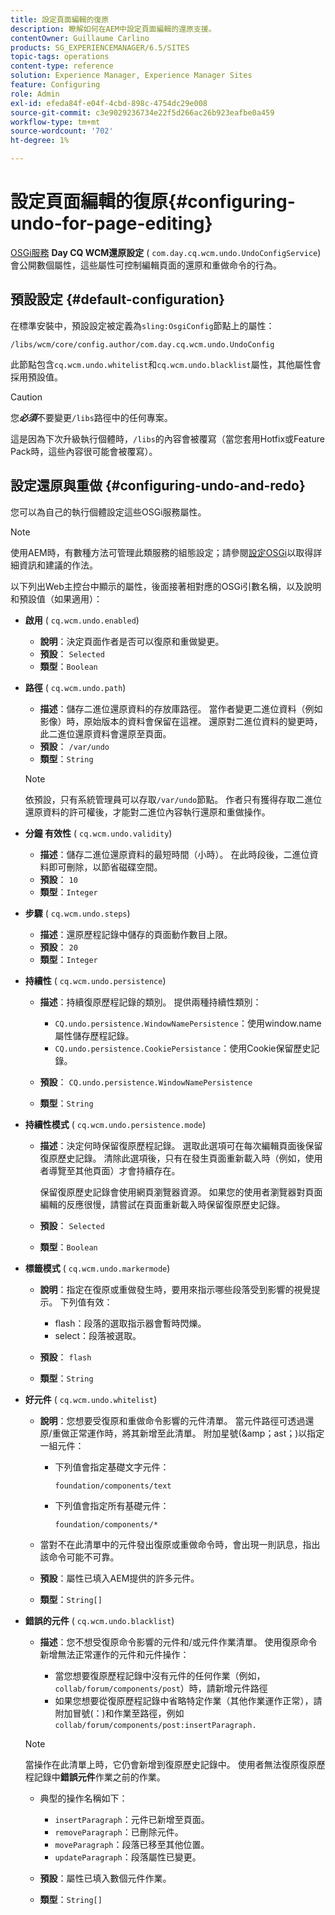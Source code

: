 ```yaml
---
title: 設定頁面編輯的復原
description: 瞭解如何在AEM中設定頁面編輯的還原支援。
contentOwner: Guillaume Carlino
products: SG_EXPERIENCEMANAGER/6.5/SITES
topic-tags: operations
content-type: reference
solution: Experience Manager, Experience Manager Sites
feature: Configuring
role: Admin
exl-id: efeda84f-e04f-4cbd-898c-4754dc29e008
source-git-commit: c3e9029236734e22f5d266ac26b923eafbe0a459
workflow-type: tm+mt
source-wordcount: '702'
ht-degree: 1%

---
```


# 設定頁面編輯的復原{#configuring-undo-for-page-editing}

[OSGi服務](/help/sites-deploying/configuring-osgi.md) **Day CQ WCM還原設定** ( `com.day.cq.wcm.undo.UndoConfigService`)會公開數個屬性，這些屬性可控制編輯頁面的還原和重做命令的行為。

## 預設設定 {#default-configuration}

在標準安裝中，預設設定被定義為`sling:OsgiConfig`節點上的屬性：

`/libs/wcm/core/config.author/com.day.cq.wcm.undo.UndoConfig`

此節點包含`cq.wcm.undo.whitelist`和`cq.wcm.undo.blacklist`屬性，其他屬性會採用預設值。

>[!CAUTION]
>
>您&#x200B;***必須***&#x200B;不要變更`/libs`路徑中的任何專案。
>
>這是因為下次升級執行個體時，`/libs`的內容會被覆寫（當您套用Hotfix或Feature Pack時，這些內容很可能會被覆寫）。

## 設定還原與重做 {#configuring-undo-and-redo}

您可以為自己的執行個體設定這些OSGi服務屬性。

>[!NOTE]
>
>使用AEM時，有數種方法可管理此類服務的組態設定；請參閱[設定OSGi](/help/sites-deploying/configuring-osgi.md)以取得詳細資訊和建議的作法。

以下列出Web主控台中顯示的屬性，後面接著相對應的OSGi引數名稱，以及說明和預設值（如果適用）：

* **啟用**
( `cq.wcm.undo.enabled`)

   * **說明**：決定頁面作者是否可以復原和重做變更。
   * **預設**： `Selected`
   * **類型**：`Boolean`

* **路徑**
( `cq.wcm.undo.path`)

   * **描述**：儲存二進位還原資料的存放庫路徑。 當作者變更二進位資料（例如影像）時，原始版本的資料會保留在這裡。 還原對二進位資料的變更時，此二進位還原資料會還原至頁面。
   * **預設**： `/var/undo`
   * **類型**：`String`

  >[!NOTE]
  >
  >依預設，只有系統管理員可以存取`/var/undo`節點。 作者只有獲得存取二進位還原資料的許可權後，才能對二進位內容執行還原和重做操作。

* **分鐘 有效性**
( `cq.wcm.undo.validity`)

   * **描述**：儲存二進位還原資料的最短時間（小時）。 在此時段後，二進位資料即可刪除，以節省磁碟空間。
   * **預設**： `10`
   * **類型**：`Integer`

* **步驟**
( `cq.wcm.undo.steps`)

   * **描述**：還原歷程記錄中儲存的頁面動作數目上限。
   * **預設**： `20`
   * **類型**：`Integer`

* **持續性**
( `cq.wcm.undo.persistence`)

   * **描述**：持續復原歷程記錄的類別。 提供兩種持續性類別：

      * `CQ.undo.persistence.WindowNamePersistence`：使用window.name屬性儲存歷程記錄。
      * `CQ.undo.persistence.CookiePersistance`：使用Cookie保留歷史記錄。

   * **預設**： `CQ.undo.persistence.WindowNamePersistence`
   * **類型**：`String`

* **持續性模式**
( `cq.wcm.undo.persistence.mode`)

   * **描述**：決定何時保留復原歷程記錄。 選取此選項可在每次編輯頁面後保留復原歷史記錄。 清除此選項後，只有在發生頁面重新載入時（例如，使用者導覽至其他頁面）才會持續存在。

     保留復原歷史記錄會使用網頁瀏覽器資源。 如果您的使用者瀏覽器對頁面編輯的反應很慢，請嘗試在頁面重新載入時保留復原歷史記錄。

   * **預設**： `Selected`
   * **類型**：`Boolean`

* **標籤模式**
( `cq.wcm.undo.markermode`)

   * **說明**：指定在復原或重做發生時，要用來指示哪些段落受到影響的視覺提示。 下列值有效：

      * flash：段落的選取指示器會暫時閃爍。
      * select：段落被選取。

   * **預設**： `flash`
   * **類型**：`String`

* **好元件**
( `cq.wcm.undo.whitelist`)

   * **說明**：您想要受復原和重做命令影響的元件清單。 當元件路徑可透過還原/重做正常運作時，將其新增至此清單。 附加星號(&amp;amp；ast；)以指定一組元件：

      * 下列值會指定基礎文字元件：

        `foundation/components/text`

      * 下列值會指定所有基礎元件：

        `foundation/components/*`

   * 當對不在此清單中的元件發出復原或重做命令時，會出現一則訊息，指出該命令可能不可靠。

   * **預設**：屬性已填入AEM提供的許多元件。
   * **類型**：`String[]`

* **錯誤的元件**
( `cq.wcm.undo.blacklist`)

   * **描述**：您不想受復原命令影響的元件和/或元件作業清單。 使用復原命令新增無法正常運作的元件和元件操作：

      * 當您想要復原歷程記錄中沒有元件的任何作業（例如，`collab/forum/components/post`）時，請新增元件路徑
      * 如果您想要從復原歷程記錄中省略特定作業（其他作業運作正常），請附加冒號(：)和作業至路徑，例如`collab/forum/components/post:insertParagraph.`

  >[!NOTE]
  >
  >當操作在此清單上時，它仍會新增到復原歷史記錄中。 使用者無法復原復原歷程記錄中&#x200B;**錯誤元件**&#x200B;作業之前的作業。

   * 典型的操作名稱如下：

      * `insertParagraph`：元件已新增至頁面。
      * `removeParagraph`：已刪除元件。
      * `moveParagraph`：段落已移至其他位置。
      * `updateParagraph`：段落屬性已變更。

   * **預設**：屬性已填入數個元件作業。
   * **類型**：`String[]`
